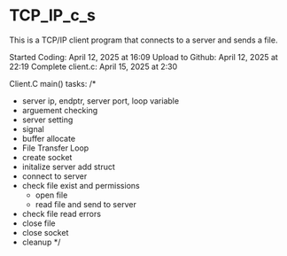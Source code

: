 # TCP_IP_c_s
This is a TCP/IP client program that connects to a server and sends a file.

Started Coding: April 12, 2025 at 16:09
Upload to Github: April 12, 2025 at 22:19
Complete client.c: April 15, 2025 at 2:30

Client.C main() tasks:
/* 
 * server ip, endptr, server port, loop variable
 * arguement checking
 * server setting
 * signal 
 * buffer allocate
 * File Transfer Loop
 * create socket
 * initalize server add struct
 * connect to server
 * check file exist and permissions
    * open file
     * read file and send to server
 * check file read errors
 * close file
 * close socket
 * cleanup
*/ 